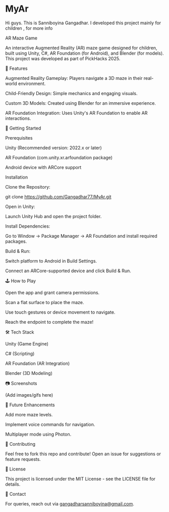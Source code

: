 # MyAr

Hi guys. This is Sanniboyina Gangadhar. I developed this project mainly for children , for more info 

AR Maze Game

An interactive Augmented Reality (AR) maze game designed for children, built using Unity, C#, AR Foundation (for Android), and Blender (for models). This project was developed as part of PickHacks 2025.

📌 Features

Augmented Reality Gameplay: Players navigate a 3D maze in their real-world environment.

Child-Friendly Design: Simple mechanics and engaging visuals.

Custom 3D Models: Created using Blender for an immersive experience.

AR Foundation Integration: Uses Unity's AR Foundation to enable AR interactions.

🚀 Getting Started

Prerequisites

Unity (Recommended version: 2022.x or later)

AR Foundation (com.unity.xr.arfoundation package)

Android device with ARCore support

Installation

Clone the Repository:

git clone https://github.com/Gangadhar77/MyAr.git

Open in Unity:

Launch Unity Hub and open the project folder.

Install Dependencies:

Go to Window → Package Manager → AR Foundation and install required packages.

Build & Run:

Switch platform to Android in Build Settings.

Connect an ARCore-supported device and click Build & Run.

🕹️ How to Play

Open the app and grant camera permissions.

Scan a flat surface to place the maze.

Use touch gestures or device movement to navigate.

Reach the endpoint to complete the maze!

🛠️ Tech Stack

Unity (Game Engine)

C# (Scripting)

AR Foundation (AR Integration)

Blender (3D Modeling)

📷 Screenshots

(Add images/gifs here)

📌 Future Enhancements

Add more maze levels.

Implement voice commands for navigation.

Multiplayer mode using Photon.

🤝 Contributing

Feel free to fork this repo and contribute! Open an issue for suggestions or feature requests.

📜 License

This project is licensed under the MIT License - see the LICENSE file for details.

📧 Contact

For queries, reach out via gangadharsanniboyina@gmail.com.
 
